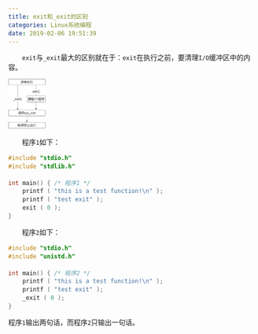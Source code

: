```yaml
---
title: exit和_exit的区别
categories: Linux系统编程
date: 2019-02-06 19:51:39
---
```

&emsp;&emsp;`exit`与`_exit`最大的区别就在于：`exit`在执行之前，要清理`I/O`缓冲区中的内容。<!--more-->

<img src="./exit和_exit的区别/exit和_exit.png" width=15%>

&emsp;&emsp;程序`1`如下：

``` cpp
#include "stdio.h"
#include "stdlib.h"

int main() { /* 程序1 */
    printf ( "this is a test function!\n" );
    printf ( "test exit" );
    exit ( 0 );
}
```

&emsp;&emsp;程序`2`如下：

``` cpp
#include "stdio.h"
#include "unistd.h"

int main() { /* 程序2 */
    printf ( "this is a test function!\n" );
    printf ( "test exit" );
    _exit ( 0 );
}
```

程序`1`输出两句话，而程序`2`只输出一句话。